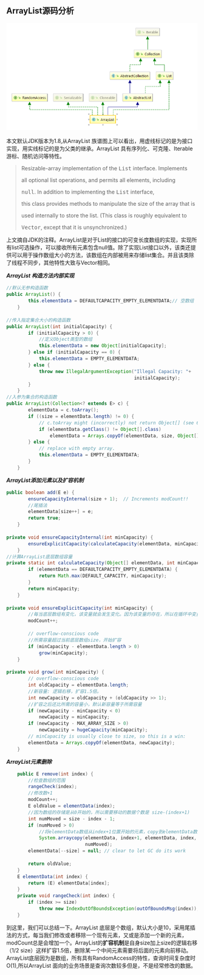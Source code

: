 ## ArrayList源码分析

<img src="../../resource/pictures/ArrayList.png" alt="hierarchy" style="zoom:80%;" />



本文默认JDK版本为1.8,从ArrayList 族谱图上可以看出，用虚线标记的是为接口实现，用实线标记的是为父类的继承。ArrayList 具有序列化、可克隆、Iterable游标、随机访问等特性。



> Resizable-array implementation of the <tt>List</tt> interface.  Implements
>
> all optional list operations, and permits all elements, including
>
> <tt>null</tt>.  In addition to implementing the <tt>List</tt> interface,
>
> this class provides methods to manipulate the size of the array that is
>
> used internally to store the list.  (This class is roughly equivalent to
>
> <tt>Vector</tt>, except that it is unsynchronized.)

上文摘自JDK的注释。ArrayList是对于List的接口的可变长度数组的实现，实现所有list可选操作，可以接收所有元素包含null值。除了实现List接口以外，该类还提供可以用于操作数组大小的方法，该数组在内部被用来存储list集合。并且该类除了线程不同步，其他特性大致与Vector相同。

***ArrayList 构造方法内部实现***

```java
//默认无参构造函数
public ArrayList() {
        this.elementData = DEFAULTCAPACITY_EMPTY_ELEMENTDATA;// 空数组
    }

//传入指定集合大小的构造函数
public ArrayList(int initialCapacity) {
        if (initialCapacity > 0) {
            //定义Object类型的数组
            this.elementData = new Object[initialCapacity];
        } else if (initialCapacity == 0) {
            this.elementData = EMPTY_ELEMENTDATA;
        } else {
            throw new IllegalArgumentException("Illegal Capacity: "+
                                               initialCapacity);
        }
    }
//入参为集合的构造函数
public ArrayList(Collection<? extends E> c) {
        elementData = c.toArray();
        if ((size = elementData.length) != 0) {
            // c.toArray might (incorrectly) not return Object[] (see 6260652)
            if (elementData.getClass() != Object[].class)
                elementData = Arrays.copyOf(elementData, size, Object[].class);
        } else {
            // replace with empty array.
            this.elementData = EMPTY_ELEMENTDATA;
        }
    }
```

***ArrayList添加元素以及扩容机制***

```java
public boolean add(E e) {
        ensureCapacityInternal(size + 1);  // Increments modCount!!
    	//尾插法
        elementData[size++] = e;
        return true;
    }

private void ensureCapacityInternal(int minCapacity) {
        ensureExplicitCapacity(calculateCapacity(elementData, minCapacity));
    }
//计算ArrayList底层数组容量
private static int calculateCapacity(Object[] elementData, int minCapacity) {
        if (elementData == DEFAULTCAPACITY_EMPTY_ELEMENTDATA) {
            return Math.max(DEFAULT_CAPACITY, minCapacity);
        }
        return minCapacity;
    }

private void ensureExplicitCapacity(int minCapacity) {
        //每当底层数组有变化，该变量就会发生变化。因为该变量的存在，所以在循环中变量删除元素，该数值未按照预期中的结果发生变化，就会抛出异常。
    	modCount++;
    
        // overflow-conscious code
    	//所需容量超过当前底层数组size，开始扩容
        if (minCapacity - elementData.length > 0)
            grow(minCapacity);
    }

private void grow(int minCapacity) {
        // overflow-conscious code
        int oldCapacity = elementData.length;
    	//新容量: 逻辑右移，扩容1.5倍。
        int newCapacity = oldCapacity + (oldCapacity >> 1);
    	//扩容之后还比所需的容量小，默认新容量等于所需容量
        if (newCapacity - minCapacity < 0)
            newCapacity = minCapacity;
        if (newCapacity - MAX_ARRAY_SIZE > 0)
            newCapacity = hugeCapacity(minCapacity);
        // minCapacity is usually close to size, so this is a win:
        elementData = Arrays.copyOf(elementData, newCapacity);
    }
```

***ArrayList元素删除***

```java
	public E remove(int index) {
    	//检查数组的范围    
    	rangeCheck(index);
		//修改数+1
        modCount++;
        E oldValue = elementData(index);
		//因为数组的存储是从0开始的，所以需要移动的数据个数是 size-(index+1)
        int numMoved = size - index - 1;
        if (numMoved > 0)
            //将elementData数组从index+1位置开始的元素，copy到elementData数组的index位置，总共移动size-(index+1)个元素，简单讲就是讲index后面的元素一起向前移动一个位置。
            System.arraycopy(elementData, index+1, elementData, index,
                             numMoved);
        elementData[--size] = null; // clear to let GC do its work

        return oldValue;
    }
    E elementData(int index) {
        return (E) elementData[index];
    }
    private void rangeCheck(int index) {
        if (index >= size)
            throw new IndexOutOfBoundsException(outOfBoundsMsg(index));
    }
```

到这里，我们可以总结一下。ArrayList 底层是个数组，默认大小是10，采用尾插法的方式，每当我们修改或者移除一个现有元素，又或是添加一个新的元素，modCount总是会增加一个。ArrayList的**扩容机制**是自身size加上size的逻辑右移（1/2 size）这样扩容1.5倍，删除某一个中间元素需要将后面的元素向前移动。ArrayList底层因为是数组，所有具有RandomAccess的特性，查询时间复杂度时O(1),所以ArrayList 面向的业务场景是查询次数较多但是，不是经常修改的数据。

